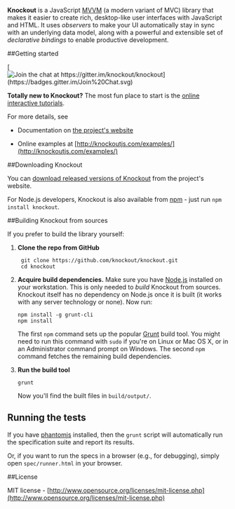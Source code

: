 **Knockout** is a JavaScript [MVVM](http://en.wikipedia.org/wiki/Model_View_ViewModel) (a modern variant of MVC) library that makes it easier to create rich,
 desktop-like user interfaces with JavaScript and HTML. It uses *observers* to make your UI automatically stay in sync with an underlying data model, 
along with a powerful and extensible set of *declarative bindings* to enable productive development.


##Getting started

[![Join the chat at https://gitter.im/knockout/knockout]
(https://badges.gitter.im/Join%20Chat.svg)](https://gitter.im/knockout/knockout?utm_source=badge&utm_medium=badge&utm_campaign=pr-badge&utm_content=badge)


**Totally new to Knockout?** The most fun place to start is the [online interactive tutorials](http://learn.knockoutjs.com/).

For more details,
 see

 * Documentation on [the project's website](http://knockoutjs.com/documentation/introduction.html)

 * Online examples at [http://knockoutjs.com/examples/](http://knockoutjs.com/examples/)


##Downloading Knockout

You can [download released versions of Knockout](http://knockoutjs.com/downloads/) from the project's website.

For Node.js developers,
 Knockout is also available from [npm](https://npmjs.org/) - just run `npm install knockout`.


##Building Knockout from sources

If you prefer to build the library yourself:

 
1. **Clone the repo from GitHub**

        git clone https://github.com/knockout/knockout.git
        cd knockout


 2. **Acquire build dependencies.** Make sure you have [Node.js](http://nodejs.org/) installed on your workstation.
 This is only needed to _build_ Knockout from sources. Knockout itself has no dependency on Node.js once it is built (it works with any server technology or none).
 Now run:

        npm install -g grunt-cli
        npm install

    The first `npm` command sets up the popular [Grunt](http://gruntjs.com/) build tool. 
You might need to run this command with `sudo` if you're on Linux or Mac OS X, 
or in an Administrator command prompt on Windows. The second `npm` command fetches the remaining build dependencies.


 3. **Run the build tool**

        grunt

    Now you'll find the built files in `build/output/`.


## Running the tests

If you have [phantomjs](http://phantomjs.org/download.html) installed,
 then the `grunt` script will automatically run the specification suite and report its results.

Or,
 if you want to run the specs in a browser (e.g., for debugging),
 simply open `spec/runner.html` in your browser.


##License

MIT license - [http://www.opensource.org/licenses/mit-license.php](http://www.opensource.org/licenses/mit-license.php)
